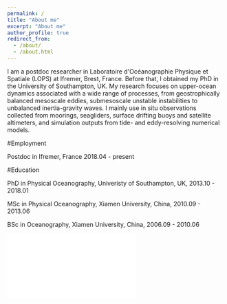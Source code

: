 ```yaml
---
permalink: /
title: "About me"
excerpt: "About me"
author_profile: true
redirect_from: 
  - /about/
  - /about.html
---
```


I am a postdoc researcher in Laboratoire d'Océanographie Physique et Spatiale (LOPS) at Ifremer, Brest, France. Before that, I obtained my PhD in the University of Southampton, UK. My research focuses on upper-ocean dynamics associated with a wide range of processes, from geostrophically balanced mesoscale eddies, submesoscale unstable instabilities to unbalanced inertia-gravity waves. I mainly use in situ observations collected from moorings, seagliders, surface drifting buoys and satellite altimeters, and simulation outputs from tide- and eddy-resolving numerical models. 

#Employment

Postdoc in Ifremer, France 2018.04 - present

#Education

PhD in Physical Oceanography, Univeristy of Southampton, UK, 2013.10 - 2018.01

MSc in Physical Oceanography, Xiamen University, China, 2010.09 - 2013.06

BSc in Oceanography, Xiamen University, China, 2006.09 - 2010.06



![me](xyu.pdf)
